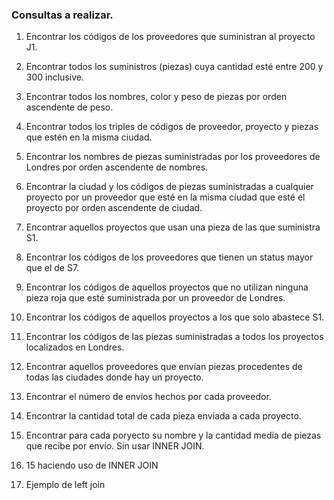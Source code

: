 ### Consultas a realizar.

1. Encontrar los códigos de los proveedores que suministran al proyecto J1.

2. Encontrar todos los suministros (piezas) cuya cantidad esté entre 200
   y 300 inclusive.

3. Encontrar todos los nombres, color y peso de piezas por orden ascendente
   de peso.

4. Encontrar todos los triples de códigos de proveedor, proyecto y piezas
   que estén en la misma ciudad.

5. Encontrar los nombres de piezas suministradas por los proveedores de 
   Londres por orden ascendente de nombres.

6. Encontrar la ciudad y los códigos de piezas suministradas a cualquier
   proyecto por un proveedor que esté en la misma ciudad que esté el
   proyecto por orden ascendente de ciudad.

7. Encontrar aquellos proyectos que usan una pieza de las que suministra S1.

8. Encontrar los códigos de los proveedores que tienen un status mayor que el
   de S7.

9. Encontrar los códigos de aquellos proyectos que no utilizan ninguna pieza
   roja que esté suministrada por un proveedor de Londres.

10. Encontrar los códigos de aquellos proyectos a los que solo abastece S1.

11. Encontrar los códigos de las piezas suministradas a todos los proyectos
    localizados en Londres.

12. Encontrar aquellos proveedores que envían piezas procedentes de todas 
    las ciudades donde hay un proyecto.

13. Encontrar el número de envíos hechos por cada proveedor.

14. Encontrar la cantidad total de cada pieza enviada a cada proyecto.

15. Encontrar para cada poryecto su nombre y la cantidad media de piezas
    que recibe por envío. Sin usar INNER JOIN.

16. 15 haciendo uso de INNER JOIN

17. Ejemplo de left join
